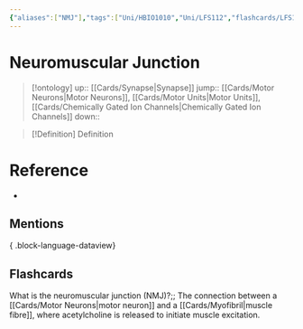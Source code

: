 ```yaml
---
{"aliases":["NMJ"],"tags":["Uni/HBIO1010","Uni/LFS112","flashcards/LFS112"],"dg-publish":true,"permalink":"/cards/neuromuscular-junction/","dgPassFrontmatter":true}
---
```


# Neuromuscular Junction

> [!ontology]
> up:: [[Cards/Synapse\|Synapse]]
> jump:: [[Cards/Motor Neurons\|Motor Neurons]], [[Cards/Motor Units\|Motor Units]], [[Cards/Chemically Gated Ion Channels\|Chemically Gated Ion Channels]]
> down:: 

> [!Definition] Definition

# Reference

- 

## Mentions


{ .block-language-dataview}

## Flashcards

What is the neuromuscular junction (NMJ)?;; The connection between a [[Cards/Motor Neurons\|motor neuron]] and a [[Cards/Myofibril\|muscle fibre]], where acetylcholine is released to initiate muscle excitation.
<!--SR:!2025-05-26,266,270-->